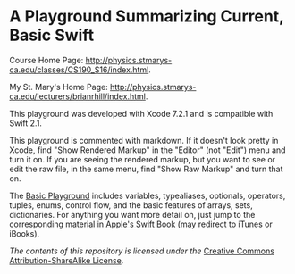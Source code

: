 # A Playground Summarizing Current, Basic Swift

Course Home Page: http://physics.stmarys-ca.edu/classes/CS190_S16/index.html.

My St. Mary's Home Page: http://physics.stmarys-ca.edu/lecturers/brianrhill/index.html.

This playground was developed with Xcode 7.2.1 and is compatible with Swift 2.1.

This playground is commented with markdown. If it doesn't look pretty in Xcode, find "Show Rendered Markup" in the "Editor" (not "Edit") menu and turn it on. If you are seeing the rendered markup, but you want to see or edit the raw file, in the same menu, find "Show Raw Markup" and turn that on.

The [Basic Playground](./BasicSwift.playground/Contents.swift) includes variables, typealiases, optionals, operators, tuples, enums, control flow, and the basic features of arrays, sets, dictionaries. For anything you want more detail on, just jump to the corresponding material in [Apple's Swift Book](https://itunes.apple.com/us/book/the-swift-programming-language/id881256329?mt=11) (may redirect to iTunes or iBooks).

_The contents of this repository is licensed under the_ [Creative Commons Attribution-ShareAlike License](http://creativecommons.org/licenses/by-sa/3.0/).
